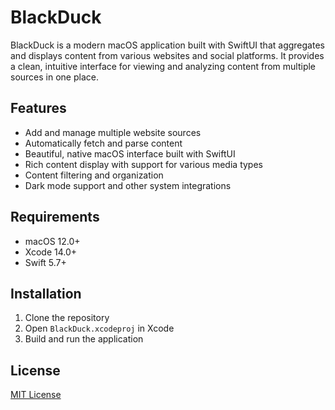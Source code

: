 # BlackDuck

BlackDuck is a modern macOS application built with SwiftUI that aggregates and displays content from various websites and social platforms. It provides a clean, intuitive interface for viewing and analyzing content from multiple sources in one place.

## Features

- Add and manage multiple website sources
- Automatically fetch and parse content
- Beautiful, native macOS interface built with SwiftUI
- Rich content display with support for various media types
- Content filtering and organization
- Dark mode support and other system integrations

## Requirements

- macOS 12.0+
- Xcode 14.0+
- Swift 5.7+

## Installation

1. Clone the repository
2. Open `BlackDuck.xcodeproj` in Xcode
3. Build and run the application

## License

[MIT License](LICENSE)
